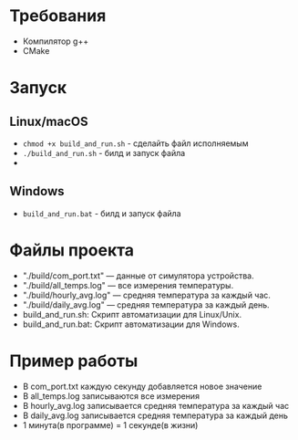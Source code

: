 # Требования
- Компилятор g++
- CMake

# Запуск
## Linux/macOS
- `chmod +x build_and_run.sh` - сделайть файл исполняемым
- `./build_and_run.sh` - билд и запуск файла
- 
## Windows
- `build_and_run.bat` - билд и запуск файла

# Файлы проекта
- "./build/com_port.txt" — данные от симулятора устройства.
- "./build/all_temps.log" — все измерения температуры.
- "./build/hourly_avg.log" — средняя температура за каждый час.
- "./build/daily_avg.log" — средняя температура за каждый день.
- build_and_run.sh: Скрипт автоматизации для Linux/Unix.
- build_and_run.bat: Скрипт автоматизации для Windows.

# Пример работы
- В com_port.txt каждую секунду добавляется новое значение
- В all_temps.log записываются все измерения
- В hourly_avg.log записывается средняя температура за каждый час
- В daily_avg.log записывается средняя температура за каждый день
- 1 минута(в программе) = 1 секунде(в жизни)


